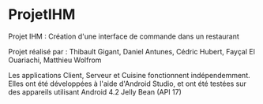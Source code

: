 # ProjetIHM
Projet IHM : Création d'une interface de commande dans un restaurant

Projet réalisé par : Thibault Gigant, Daniel Antunes, Cédric Hubert, Fayçal El Ouariachi, Matthieu Wolfrom

Les applications Client, Serveur et Cuisine fonctionnent indépendemment.
Elles ont été développées à l'aide d'Android Studio, et ont été testées sur des appareils utilisant Android 4.2 Jelly Bean (API 17)
